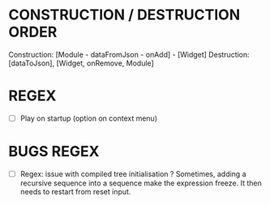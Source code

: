 
# CONSTRUCTION / DESTRUCTION ORDER
Construction: [Module - dataFromJson - onAdd] - [Widget]
Destruction: [dataToJson], [Widget, onRemove, Module]

# REGEX

- [ ] Play on startup (option on context menu)

# BUGS REGEX

- [ ] Regex: issue with compiled tree initialisation ?
		Sometimes, adding a recursive sequence into a sequence make the
		expression freeze. It then needs to restart from reset input.
